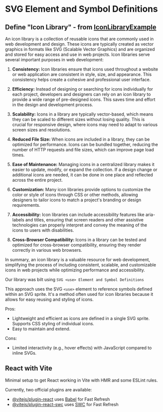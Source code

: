 # SVG <use> Element and Symbol Definitions

## Define "Icon Library" - from [IconLibraryExample](https://github.com/alexanderweigelt/IconLibraryExample)

An icon library is a collection of reusable icons that are commonly used in web development and design. These icons are typically created as vector graphics in formats like SVG (Scalable Vector Graphics) and are organized and stored for easy access and use in web projects. Icon libraries serve several important purposes in web development:

1. **Consistency:** Icon libraries ensure that icons used throughout a website or web application are consistent in style, size, and appearance. This consistency helps create a cohesive and professional user interface.

2. **Efficiency:** Instead of designing or searching for icons individually for each project, developers and designers can rely on an icon library to provide a wide range of pre-designed icons. This saves time and effort in the design and development process.

3. **Scalability:** Icons in a library are typically vector-based, which means they can be scaled to different sizes without losing quality. This is crucial for responsive design, where icons may need to adapt to various screen sizes and resolutions.

4. **Reduced File Size:** When icons are included in a library, they can be optimized for performance. Icons can be bundled together, reducing the number of HTTP requests and file sizes, which can improve page load times.

5. **Ease of Maintenance:** Managing icons in a centralized library makes it easier to update, modify, or expand the collection. If a design change or additional icons are needed, it can be done in one place and reflected across the entire project.

6. **Customization:** Many icon libraries provide options to customize the color or style of icons through CSS or other methods, allowing designers to tailor icons to match a project's branding or design requirements.

7. **Accessibility:** Icon libraries can include accessibility features like aria-labels and titles, ensuring that screen readers and other assistive technologies can properly interpret and convey the meaning of the icons to users with disabilities.

8. **Cross-Browser Compatibility:** Icons in a library can be tested and optimized for cross-browser compatibility, ensuring they render correctly in various web browsers.

In summary, an icon library is a valuable resource for web development, simplifying the process of including consistent, scalable, and customizable icons in web projects while optimizing performance and accessibility.

Our library was bilt using `SVG <use> Element and Symbol Definitions`

This approach uses the SVG `<use>` element to reference symbols defined within an SVG sprite. It's a method often used for icon libraries because it allows for easy reusing and styling of icons.

Pros:

- Lightweight and efficient as icons are defined in a single SVG sprite.
  Supports CSS styling of individual icons.
- Easy to maintain and extend.

Cons:

- Limited interactivity (e.g., hover effects) with JavaScript compared to inline SVGs.

## React with Vite

Minimal setup to get React working in Vite with HMR and some ESLint rules.

Currently, two official plugins are available:

- [@vitejs/plugin-react](https://github.com/vitejs/vite-plugin-react/blob/main/packages/plugin-react/README.md) uses [Babel](https://babeljs.io/) for Fast Refresh
- [@vitejs/plugin-react-swc](https://github.com/vitejs/vite-plugin-react-swc) uses [SWC](https://swc.rs/) for Fast Refresh
